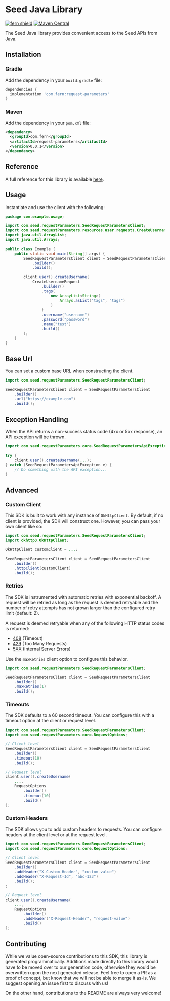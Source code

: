 # Seed Java Library

[![fern shield](https://img.shields.io/badge/%F0%9F%8C%BF-Built%20with%20Fern-brightgreen)](https://buildwithfern.com?utm_source=github&utm_medium=github&utm_campaign=readme&utm_source=Seed%2FJava)
[![Maven Central](https://img.shields.io/maven-central/v/com.fern/request-parameters)](https://central.sonatype.com/artifact/com.fern/request-parameters)

The Seed Java library provides convenient access to the Seed APIs from Java.

## Installation

### Gradle

Add the dependency in your `build.gradle` file:

```groovy
dependencies {
  implementation 'com.fern:request-parameters'
}
```

### Maven

Add the dependency in your `pom.xml` file:

```xml
<dependency>
  <groupId>com.fern</groupId>
  <artifactId>request-parameters</artifactId>
  <version>0.0.1</version>
</dependency>
```

## Reference

A full reference for this library is available [here](./reference.md).

## Usage

Instantiate and use the client with the following:

```java
package com.example.usage;

import com.seed.requestParameters.SeedRequestParametersClient;
import com.seed.requestParameters.resources.user.requests.CreateUsernameRequest;
import java.util.ArrayList;
import java.util.Arrays;

public class Example {
    public static void main(String[] args) {
        SeedRequestParametersClient client = SeedRequestParametersClient
            .builder()
            .build();

        client.user().createUsername(
            CreateUsernameRequest
                .builder()
                .tags(
                    new ArrayList<String>(
                        Arrays.asList("tags", "tags")
                    )
                )
                .username("username")
                .password("password")
                .name("test")
                .build()
        );
    }
}
```

## Base Url

You can set a custom base URL when constructing the client.

```java
import com.seed.requestParameters.SeedRequestParametersClient;

SeedRequestParametersClient client = SeedRequestParametersClient
    .builder()
    .url("https://example.com")
    .build();
```

## Exception Handling

When the API returns a non-success status code (4xx or 5xx response), an API exception will be thrown.

```java
import com.seed.requestParameters.core.SeedRequestParametersApiException;

try {
    client.user().createUsername(...);
} catch (SeedRequestParametersApiException e) {
    // Do something with the API exception...
}
```

## Advanced

### Custom Client

This SDK is built to work with any instance of `OkHttpClient`. By default, if no client is provided, the SDK will construct one. 
However, you can pass your own client like so:

```java
import com.seed.requestParameters.SeedRequestParametersClient;
import okhttp3.OkHttpClient;

OkHttpClient customClient = ...;

SeedRequestParametersClient client = SeedRequestParametersClient
    .builder()
    .httpClient(customClient)
    .build();
```

### Retries

The SDK is instrumented with automatic retries with exponential backoff. A request will be retried as long
as the request is deemed retryable and the number of retry attempts has not grown larger than the configured
retry limit (default: 2).

A request is deemed retryable when any of the following HTTP status codes is returned:

- [408](https://developer.mozilla.org/en-US/docs/Web/HTTP/Status/408) (Timeout)
- [429](https://developer.mozilla.org/en-US/docs/Web/HTTP/Status/429) (Too Many Requests)
- [5XX](https://developer.mozilla.org/en-US/docs/Web/HTTP/Status/500) (Internal Server Errors)

Use the `maxRetries` client option to configure this behavior.

```java
import com.seed.requestParameters.SeedRequestParametersClient;

SeedRequestParametersClient client = SeedRequestParametersClient
    .builder()
    .maxRetries(1)
    .build();
```

### Timeouts

The SDK defaults to a 60 second timeout. You can configure this with a timeout option at the client or request level.

```java
import com.seed.requestParameters.SeedRequestParametersClient;
import com.seed.requestParameters.core.RequestOptions;

// Client level
SeedRequestParametersClient client = SeedRequestParametersClient
    .builder()
    .timeout(10)
    .build();

// Request level
client.user().createUsername(
    ...,
    RequestOptions
        .builder()
        .timeout(10)
        .build()
);
```

### Custom Headers

The SDK allows you to add custom headers to requests. You can configure headers at the client level or at the request level.

```java
import com.seed.requestParameters.SeedRequestParametersClient;
import com.seed.requestParameters.core.RequestOptions;

// Client level
SeedRequestParametersClient client = SeedRequestParametersClient
    .builder()
    .addHeader("X-Custom-Header", "custom-value")
    .addHeader("X-Request-Id", "abc-123")
    .build();
;

// Request level
client.user().createUsername(
    ...,
    RequestOptions
        .builder()
        .addHeader("X-Request-Header", "request-value")
        .build()
);
```

## Contributing

While we value open-source contributions to this SDK, this library is generated programmatically.
Additions made directly to this library would have to be moved over to our generation code,
otherwise they would be overwritten upon the next generated release. Feel free to open a PR as
a proof of concept, but know that we will not be able to merge it as-is. We suggest opening
an issue first to discuss with us!

On the other hand, contributions to the README are always very welcome!